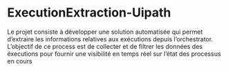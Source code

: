 # ExecutionExtraction-Uipath
Le projet consiste à développer une solution automatisée qui permet d’extraire les informations relatives aux exécutions depuis l’orchestrator. L’objectif de ce process est de collecter et de filtrer les données des éxecutions pour fournir une visibilité en temps réel sur l’état des processus en cours

